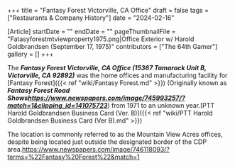 +++
title = "Fantasy Forest Victorville, CA Office"
draft = false
tags = ["Restaurants & Company History"]
date = "2024-02-16"

[Article]
startDate = ""
endDate = ""
pageThumbnailFile = "Fatasyforestmtviewproperty1975.png|Office Exterior w/ Harold Goldbrandsen (September 17, 1975)"
contributors = ["The 64th Gamer"]
gallery = []
+++


The <b><i>Fantasy Forest Victorville, CA Office (15367 Tamarack Unit B, Victorville, CA 92892)</b></i> was the home offices and manufacturing facility for [Fantasy Forest]({{< ref "wiki/Fantasy Forest.md" >}}) (Originally known as <b><i>Fantasy Forest Road Shows<ref>https://www.newspapers.com/image/745993257/?match=1&clipping_id=141075723</ref></b></i>) from 1971 to an unknown year.<ref>[PTT Harold Goldbrandsen Business Card (Ver. B)]({{< ref "wiki/PTT Harold Goldbrandsen Business Card (Ver B).md" >}})</ref>

The location is commonly referred to as the Mountain View Acres offices, despite being located just outside the designated border of the CDP area.<ref name=':0'>https://www.newspapers.com/image/746118093/?terms=%22Fantasy%20Forest%22&match=1</ref>

